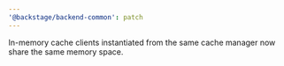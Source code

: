 ```yaml
---
'@backstage/backend-common': patch
---
```


In-memory cache clients instantiated from the same cache manager now share the same memory space.
